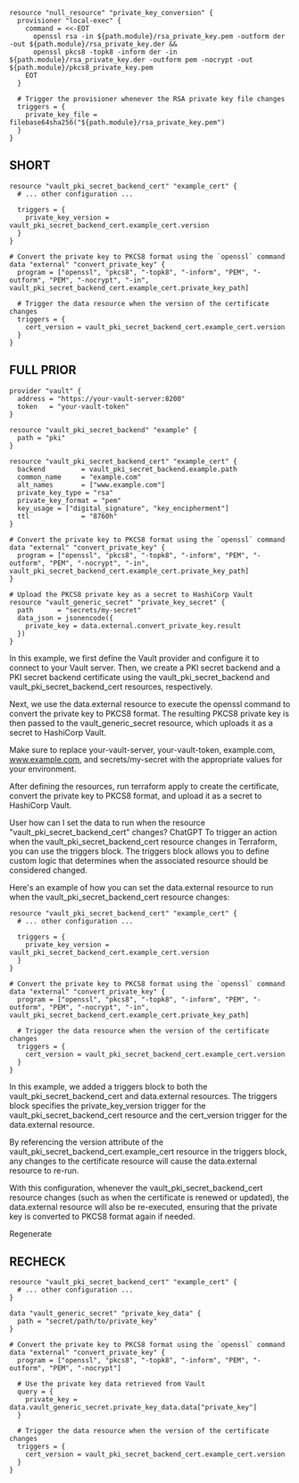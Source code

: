 
```
resource "null_resource" "private_key_conversion" {
  provisioner "local-exec" {
    command = <<-EOT
      openssl rsa -in ${path.module}/rsa_private_key.pem -outform der -out ${path.module}/rsa_private_key.der &&
      openssl pkcs8 -topk8 -inform der -in ${path.module}/rsa_private_key.der -outform pem -nocrypt -out ${path.module}/pkcs8_private_key.pem
    EOT
  }

  # Trigger the provisioner whenever the RSA private key file changes
  triggers = {
    private_key_file = filebase64sha256("${path.module}/rsa_private_key.pem")
  }
}
```


## SHORT
```
resource "vault_pki_secret_backend_cert" "example_cert" {
  # ... other configuration ...

  triggers = {
    private_key_version = vault_pki_secret_backend_cert.example_cert.version
  }
}

# Convert the private key to PKCS8 format using the `openssl` command
data "external" "convert_private_key" {
  program = ["openssl", "pkcs8", "-topk8", "-inform", "PEM", "-outform", "PEM", "-nocrypt", "-in", vault_pki_secret_backend_cert.example_cert.private_key_path]

  # Trigger the data resource when the version of the certificate changes
  triggers = {
    cert_version = vault_pki_secret_backend_cert.example_cert.version
  }
}
```


## FULL PRIOR
```
provider "vault" {
  address = "https://your-vault-server:8200"
  token   = "your-vault-token"
}

resource "vault_pki_secret_backend" "example" {
  path = "pki"
}

resource "vault_pki_secret_backend_cert" "example_cert" {
  backend         = vault_pki_secret_backend.example.path
  common_name     = "example.com"
  alt_names       = ["www.example.com"]
  private_key_type = "rsa"
  private_key_format = "pem"
  key_usage = ["digital_signature", "key_encipherment"]
  ttl             = "8760h"
}

# Convert the private key to PKCS8 format using the `openssl` command
data "external" "convert_private_key" {
  program = ["openssl", "pkcs8", "-topk8", "-inform", "PEM", "-outform", "PEM", "-nocrypt", "-in", vault_pki_secret_backend_cert.example_cert.private_key_path]
}

# Upload the PKCS8 private key as a secret to HashiCorp Vault
resource "vault_generic_secret" "private_key_secret" {
  path      = "secrets/my-secret"
  data_json = jsonencode({
    private_key = data.external.convert_private_key.result
  })
}
```
In this example, we first define the Vault provider and configure it to connect to your Vault server. Then, we create a PKI secret backend and a PKI secret backend certificate using the vault_pki_secret_backend and vault_pki_secret_backend_cert resources, respectively.

Next, we use the data.external resource to execute the openssl command to convert the private key to PKCS8 format. The resulting PKCS8 private key is then passed to the vault_generic_secret resource, which uploads it as a secret to HashiCorp Vault.

Make sure to replace your-vault-server, your-vault-token, example.com, www.example.com, and secrets/my-secret with the appropriate values for your environment.

After defining the resources, run terraform apply to create the certificate, convert the private key to PKCS8 format, and upload it as a secret to HashiCorp Vault.





User
how can I set the data to run when the resource "vault_pki_secret_backend_cert" changes?
ChatGPT
To trigger an action when the vault_pki_secret_backend_cert resource changes in Terraform, you can use the triggers block. The triggers block allows you to define custom logic that determines when the associated resource should be considered changed.

Here's an example of how you can set the data.external resource to run when the vault_pki_secret_backend_cert resource changes:

```
resource "vault_pki_secret_backend_cert" "example_cert" {
  # ... other configuration ...

  triggers = {
    private_key_version = vault_pki_secret_backend_cert.example_cert.version
  }
}

# Convert the private key to PKCS8 format using the `openssl` command
data "external" "convert_private_key" {
  program = ["openssl", "pkcs8", "-topk8", "-inform", "PEM", "-outform", "PEM", "-nocrypt", "-in", vault_pki_secret_backend_cert.example_cert.private_key_path]

  # Trigger the data resource when the version of the certificate changes
  triggers = {
    cert_version = vault_pki_secret_backend_cert.example_cert.version
  }
}
```
In this example, we added a triggers block to both the vault_pki_secret_backend_cert and data.external resources. The triggers block specifies the private_key_version trigger for the vault_pki_secret_backend_cert resource and the cert_version trigger for the data.external resource.

By referencing the version attribute of the vault_pki_secret_backend_cert.example_cert resource in the triggers block, any changes to the certificate resource will cause the data.external resource to re-run.

With this configuration, whenever the vault_pki_secret_backend_cert resource changes (such as when the certificate is renewed or updated), the data.external resource will also be re-executed, ensuring that the private key is converted to PKCS8 format again if needed.






Regenerate



## RECHECK 
```
resource "vault_pki_secret_backend_cert" "example_cert" {
  # ... other configuration ...
}

data "vault_generic_secret" "private_key_data" {
  path = "secret/path/to/private_key"
}

# Convert the private key to PKCS8 format using the `openssl` command
data "external" "convert_private_key" {
  program = ["openssl", "pkcs8", "-topk8", "-inform", "PEM", "-outform", "PEM", "-nocrypt"]

  # Use the private key data retrieved from Vault
  query = {
    private_key = data.vault_generic_secret.private_key_data.data["private_key"]
  }

  # Trigger the data resource when the version of the certificate changes
  triggers = {
    cert_version = vault_pki_secret_backend_cert.example_cert.version
  }
}
```
